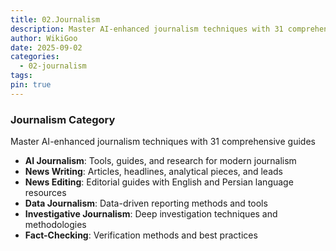 ```yaml
---
title: 02.Journalism
description: Master AI-enhanced journalism techniques with 31 comprehensive guides
author: WikiGoo
date: 2025-09-02
categories:
  - 02-journalism
tags:
pin: true
---
```

### Journalism Category

Master AI-enhanced journalism techniques with 31 comprehensive guides
- **AI Journalism**: Tools, guides, and research for modern journalism
- **News Writing**: Articles, headlines, analytical pieces, and leads
- **News Editing**: Editorial guides with English and Persian language resources
- **Data Journalism**: Data-driven reporting methods and tools
- **Investigative Journalism**: Deep investigation techniques and methodologies
- **Fact-Checking**: Verification methods and best practices